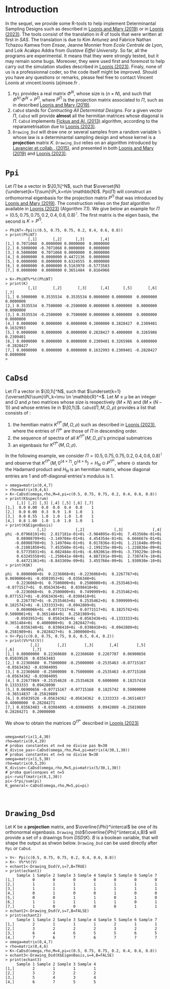 Introduction
=============

In the sequel, we provide some R-tools to help implement Determinantal Sampling Designs such as described in [Loonis and Mary (2019)](https://www.sciencedirect.com/science/article/abs/pii/S0378375818300533) or in [Loonis (2023)](https://www.researchgate.net/publication/359095103_Construire_tous_les_plans_de_sondage_determinantaux). The tools consist of the translation in $R$ of tools that were written at first in _SAS_. The translation is due to Kim Antunez and Fabrice Nathan Tchazou Kamwa from _Ensae_, Jeanne Monnier from _Ecole Centrale de Lyon_, and Loik Acakpo Addra from _Gustave Eiffel University_. So far, all the programs are experimental. It means that they were strongly tested, but it may remain some bugs. Moreover, they were used first and foremost to help carry out the simulation studies described in [Loonis (2023)](https://www.researchgate.net/publication/359095103_Construire_tous_les_plans_de_sondage_determinantaux). Finaly, none of us is a professionnal coder, so the code itself might be improved. Should you have any questions or remarks, please feel free to contact Vincent Loonis at vincent.loonis (a)insee.fr . 

1. `Ppi` provides a real matrix $\Phi^N$, whose size is $(n\times N)$, and such that ${\Phi^N}^\intercal\Phi^N=P^\Pi$, where $P^\Pi$ is the projection matrix associated to $\Pi$, such as in described [Loonis and Mary (2019)](https://www.sciencedirect.com/science/article/abs/pii/S0378375818300533).
2. `CaDsd` stands for _Contructing All Determintal Designs_. For a given vector $\Pi$,  `CaDsd` will provide __almost__ all the hermitian matrices whose diagonal is $\Pi$. `CaDsd` implements [Fickus and Al. (2013)](https://link.springer.com/chapter/10.1007/978-0-8176-8373-3_2) algorithm, according to the reparametrisation due to [Loonis (2023)](https://www.researchgate.net/publication/359095103_Construire_tous_les_plans_de_sondage_determinantaux).
3. `Drawing_Dsd` will draw one or several samples from a random variable $\mathbb{S}$ whose law is a determinantal sampling design and whose kernel is a __projection__ matrix $K$. `Drawing_Dsd` relies on an algorithm introduced by [ Lavancier et collab., (2015)](https://www.jstor.org/stable/24775312#metadata_info_tab_contents), and presented in both [Loonis and Mary (2019)](https://www.sciencedirect.com/science/article/abs/pii/S0378375818300533) and [Loonis (2023)](https://www.researchgate.net/publication/359095103_Construire_tous_les_plans_de_sondage_determinantaux).



`Ppi`
=============

Let $\Pi$ be a vector in $\]0,1\[^N$, such that $\overset{N}{\underset{k=1}\sum}\Pi_k=n\in \mathbb{N}$. Ppi($\Pi$) will construct an orthomormal eigenbasis for the projection matrix $P^\Pi$ that was introduced by [Loonis and Mary (2019)](https://www.sciencedirect.com/science/article/abs/pii/S0378375818300533). The construction relies on the _fast_ algorithm available in [Loonis (2023)](https://www.researchgate.net/publication/359095103_Construire_tous_les_plans_de_sondage_determinantaux) (Algorithm 7.1).  We give below an example for $\Pi=(0.5,0.75,0.75,0.2,0.4,0.6,0.8)^\intercal$. The first matrix is the eigen basis, the second is $K=P^\Pi$. 

```
> PhiNT<-Ppi(c(0.5, 0.75, 0.75, 0.2, 0.4, 0.6, 0.8))
> print(PhiNT)
          [,1]       [,2]      [,3]       [,4]
[1,] 0.7071068  0.0000000 0.0000000  0.0000000
[2,] 0.5000000 -0.7071068 0.0000000  0.0000000
[3,] 0.5000000  0.7071068 0.0000000  0.0000000
[4,] 0.0000000  0.0000000 0.4472136  0.0000000
[5,] 0.0000000  0.0000000 0.6324555  0.0000000
[6,] 0.0000000  0.0000000 0.5163978 -0.5773503
[7,] 0.0000000  0.0000000 0.3651484  0.8164966

> K<-PhiNT%*%t(PhiNT)
> print(K)
          [,1]       [,2]       [,3]      [,4]      [,5]       [,6]       [,7]
[1,] 0.5000000  0.3535534  0.3535534 0.0000000 0.0000000  0.0000000  0.0000000
[2,] 0.3535534  0.7500000 -0.2500000 0.0000000 0.0000000  0.0000000  0.0000000
[3,] 0.3535534 -0.2500000  0.7500000 0.0000000 0.0000000  0.0000000  0.0000000
[4,] 0.0000000  0.0000000  0.0000000 0.2000000 0.2828427  0.2309401  0.1632993
[5,] 0.0000000  0.0000000  0.0000000 0.2828427 0.4000000  0.3265986  0.2309401
[6,] 0.0000000  0.0000000  0.0000000 0.2309401 0.3265986  0.6000000 -0.2828427
[7,] 0.0000000  0.0000000  0.0000000 0.1632993 0.2309401 -0.2828427  0.8000000
> 
```


`CaDsd`
=============

Let $\Pi$ a vector in $\]0,1\[^N$, such that $\underset{k=1}{\overset{N}\sum}\Pi_k=\mu \in \mathbb{R}^+$. Let $M\leq \mu$ be an integer and $\Omega$ and $\rho$ two matrices whose size is respectively $(M\times N)$ and $(M\times (N-1))$ and whose entries lie in $\[0,1\]$. `CaDsd`$(\Pi,M,\Omega,\rho)$ provides a list that consists of : 

1. the hemitian matrix $K^{\Pi^\triangleright}(M,\Omega,\rho)$ such as described in  [Loonis (2023)](https://www.researchgate.net/publication/359095103_Construire_tous_les_plans_de_sondage_determinantaux), where the entries of $\Pi^\triangleright$ are those of $\Pi$ in descending order.
2. the sequence of spectra of all $K^{\Pi^\triangleright}(M,\Omega,\rho)$'s principal submatrices
3. an eigenbasis for $K^{\Pi^\triangleright}(M,\Omega,\rho)$.   

In the following example, we consider $\Pi=(0.5,0.75,0.75,0.2,0.4,0.6,0.8)^\intercal$ and observe that $K^{\Pi^\triangleright}(M,0^{(4 \times 7)},0^{(4\times 6})=H_N\odot P^{\Pi^\triangleright}$, where $\odot$ stands for the Hadamard product and $H_N$ is an hermitian matrix, whose 
diagonal entries are $1$ and off-diagonal entries's modulus is $1$.
```
> omega=matrix(0,4,7)
> rho=matrix(0,4,6)
> K<-CaDsd(omega,rho,M=4,pi=c(0.5, 0.75, 0.75, 0.2, 0.4, 0.6, 0.8))
> print(K$spectrum)
     [,1] [,2] [,3] [,4] [,5] [,6] [,7]
[1,]  0.0 0.00  0.0  0.0  0.4  0.8    1
[2,]  0.0 0.00  0.3  0.9  1.0  1.0    1
[3,]  0.0 0.55  1.0  1.0  1.0  1.0    1
[4,]  0.8 1.00  1.0  1.0  1.0  1.0    1
> print(K$EigenBasis)
              [,1]             [,2]             [,3]             [,4]
phi -0.07968191+0i  2.817181e-01+0i -3.984095e-01+0i  7.453560e-01+0i
     0.08908709+0i -3.149704e-01+0i  4.454354e-01+0i  6.666667e-01+0i
    -0.08908708+0i  3.149704e-01+0i  8.017836e-01+0i  1.211648e-09+0i
    -0.21081850+0i  7.453560e-01+0i -2.199235e-08+0i -1.228836e-09+0i
     0.57735031+0i  4.082484e-01+0i -6.692061e-09+0i -3.739229e-10+0i
     0.63245558+0i -1.250641e-08+0i  4.887191e-09+0i  2.730747e-10+0i
     0.44721361+0i -8.843369e-09+0i  3.455766e-09+0i  1.930930e-10+0i
> print(K$K)
              phi                                                                                    
phi  0.8000000+0i  0.2236068+0i -0.2236068+0i  0.2267787+0i  0.0690066+0i -0.0503953+0i -0.0356348+0i
     0.2236068+0i  0.7500000+0i  0.2500000+0i -0.2535463+0i -0.0771517+0i  0.0563436+0i  0.0398410+0i
    -0.2236068+0i  0.2500000+0i  0.7499999+0i  0.2535462+0i  0.0771517+0i -0.0563436+0i -0.0398410+0i
     0.2267787+0i -0.2535463+0i  0.2535462+0i  0.5999999+0i  0.1825742+0i -0.1333333+0i -0.0942809+0i
     0.0690066+0i -0.0771517+0i  0.0771517+0i  0.1825742+0i  0.5000001+0i  0.3651484+0i  0.2581989+0i
    -0.0503953+0i  0.0563436+0i -0.0563436+0i -0.1333333+0i  0.3651484+0i  0.4000000+0i  0.2828427+0i
    -0.0356348+0i  0.0398410+0i -0.0398410+0i -0.0942809+0i  0.2581989+0i  0.2828427+0i  0.2000000+0i
> V<-Ppi(c(0.8, 0.75, 0.75, 0.6, 0.5, 0.4, 0.2))
> print(V%*%t(V))
           [,1]        [,2]        [,3]       [,4]        [,5]        [,6]        [,7]
[1,] 0.80000000  0.22360680  0.22360680  0.2267787  0.06900656  0.05039526  0.03563483
[2,] 0.22360680  0.75000000 -0.25000000 -0.2535463 -0.07715167 -0.05634362 -0.03984095
[3,] 0.22360680 -0.25000000  0.75000000 -0.2535463 -0.07715168 -0.05634362 -0.03984095
[4,] 0.22677869 -0.25354628 -0.25354628  0.6000000  0.18257418  0.13333333  0.09428090
[5,] 0.06900656 -0.07715167 -0.07715168  0.1825742  0.50000000 -0.36514837 -0.25819889
[6,] 0.05039526 -0.05634362 -0.05634362  0.1333333 -0.36514837  0.40000000  0.28284271
[7,] 0.03563483 -0.03984095 -0.03984095  0.0942809 -0.25819889  0.28284271  0.20000000
```

We show to obtain the matrices $Q^{\Pi^\triangleright}$ described in [Loonis (2023)](https://www.researchgate.net/publication/359095103_Construire_tous_les_plans_de_sondage_determinantaux)

```

omega=matrix(1,4,30)
rho=matrix(0,4,29)
# probas constantes et n=4 ne divise pas N=30
K_divise_pas<-CaDsd(omega,rho,M=4,pi=matrix(4/30,1,30))
# probas constantes et n=5 ne divise N=30
omega=matrix(1,5,30)
rho=matrix(0,5,29)
K_divise<-CaDsd(omega,rho,M=5,pi=matrix(5/30,1,30))
# proba quelconques et n=5 
pi<-runif(matrix(0,1,30))
pi<-5*pi/sum(pi)
K_general<-CaDsd(omega,rho,M=5,pi=pi)



```


`Drawing_Dsd`
=============

Let $K$ be a __projection__ matrix, and $\overline{\Phi}^\intercal$ be one of its orthonormal eigenbasis. `Drawing_DSD`$(\overline{\Phi}^\intercal,s,B)$ will provide a set of $s$ drawings from $DSD(K)$. $B$ is a boolean variable, that will shape the output as shwon below. 
`Drawing_Dsd` can be used directly after `Ppi` or `CaDsd`. 

```
> V<- Ppi(c(0.5, 0.75, 0.75, 0.2, 0.4, 0.6, 0.8))
> K<- V%*%t(V)
> echant1<-Drawing_Dsd(V,s=7,B=TRUE)
> print(echant1)
     Sample 1 Sample 2 Sample 3 Sample 4 Sample 5 Sample 6 Sample 7
[1,]        0        0        0        0        0        0        0
[2,]        1        1        1        1        1        1        1
[3,]        1        1        1        1        1        1        1
[4,]        0        1        0        0        1        0        0
[5,]        0        0        1        1        0        1        0
[6,]        1        1        1        1        1        0        1
[7,]        1        0        0        0        0        1        1
> echant2<-Drawing_Dsd(V,s=7,B=FALSE)
> print(echant2)
     Sample 1 Sample 2 Sample 3 Sample 4 Sample 5 Sample 6 Sample 7
[1,]        2        1        1        1        2        1        1
[2,]        3        2        2        2        3        2        2
[3,]        6        4        6        5        5        6        5
[4,]        7        6        7        6        7        7        7
> omega=matrix(0,4,7)
> rho=matrix(0,4,6)
> K<-CaDsd(omega,rho,M=4,pi=c(0.5, 0.75, 0.75, 0.2, 0.4, 0.6, 0.8))
> echant3<-Drawing_Dsd(K$EigenBasis,s=4,B=FALSE)
> print(echant3)
     Sample 1 Sample 2 Sample 3 Sample 4
[1,]        2        1        1        1
[2,]        3        2        2        2
[3,]        5        4        3        4
[4,]        6        7        5        5
```
